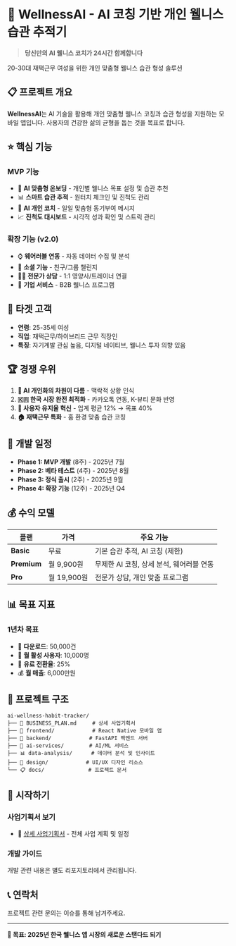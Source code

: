 # 🌱 WellnessAI - AI 코칭 기반 개인 웰니스 습관 추적기

> **당신만의 AI 웰니스 코치가 24시간 함께합니다**

20-30대 재택근무 여성을 위한 개인 맞춤형 웰니스 습관 형성 솔루션

## 📋 프로젝트 개요

**WellnessAI**는 AI 기술을 활용해 개인 맞춤형 웰니스 코칭과 습관 형성을 지원하는 모바일 앱입니다. 사용자의 건강한 삶의 균형을 돕는 것을 목표로 합니다.

## ⭐ 핵심 기능

### MVP 기능
- 🎯 **AI 맞춤형 온보딩** - 개인별 웰니스 목표 설정 및 습관 추천
- 📊 **스마트 습관 추적** - 원터치 체크인 및 진척도 관리
- 🤖 **AI 개인 코치** - 일일 맞춤형 동기부여 메시지
- 📈 **진척도 대시보드** - 시각적 성과 확인 및 스트릭 관리

### 확장 기능 (v2.0)
- ⌚ **웨어러블 연동** - 자동 데이터 수집 및 분석
- 👥 **소셜 기능** - 친구/그룹 챌린지
- 👨‍⚕️ **전문가 상담** - 1:1 영양사/트레이너 연결
- 🏢 **기업 서비스** - B2B 웰니스 프로그램

## 🎯 타겟 고객

- **연령**: 25-35세 여성
- **직업**: 재택근무/하이브리드 근무 직장인
- **특징**: 자기계발 관심 높음, 디지털 네이티브, 웰니스 투자 의향 있음

## 🏆 경쟁 우위

1. **🧠 AI 개인화의 차원이 다름** - 맥락적 상황 인식
2. **🇰🇷 한국 시장 완전 최적화** - 카카오톡 연동, K-뷰티 문화 반영
3. **📱 사용자 유지율 혁신** - 업계 평균 12% → 목표 40%
4. **🏠 재택근무 특화** - 홈 환경 맞춤 습관 코칭

## 📅 개발 일정

- **Phase 1: MVP 개발** (8주) - 2025년 7월
- **Phase 2: 베타 테스트** (4주) - 2025년 8월
- **Phase 3: 정식 출시** (2주) - 2025년 9월
- **Phase 4: 확장 기능** (12주) - 2025년 Q4

## 💰 수익 모델

| 플랜 | 가격 | 주요 기능 |
|------|------|-----------|
| **Basic** | 무료 | 기본 습관 추적, AI 코칭 (제한) |
| **Premium** | 월 9,900원 | 무제한 AI 코칭, 상세 분석, 웨어러블 연동 |
| **Pro** | 월 19,900원 | 전문가 상담, 개인 맞춤 프로그램 |

## 📊 목표 지표

### 1년차 목표
- 📱 **다운로드**: 50,000건
- 👥 **월 활성 사용자**: 10,000명
- 💎 **유료 전환율**: 25%
- 💰 **월 매출**: 6,000만원

## 📂 프로젝트 구조

```
ai-wellness-habit-tracker/
├── 📄 BUSINESS_PLAN.md     # 상세 사업기획서
├── 📱 frontend/            # React Native 모바일 앱
├── 🔧 backend/            # FastAPI 백엔드 서버
├── 🤖 ai-services/        # AI/ML 서비스
├── 📊 data-analysis/      # 데이터 분석 및 인사이트
├── 🎨 design/            # UI/UX 디자인 리소스
└── 📋 docs/              # 프로젝트 문서
```

## 🚀 시작하기

### 사업기획서 보기
- 📄 [상세 사업기획서](./BUSINESS_PLAN.md) - 전체 사업 계획 및 일정

### 개발 가이드
개발 관련 내용은 별도 리포지토리에서 관리됩니다.

## 📞 연락처

프로젝트 관련 문의는 이슈를 통해 남겨주세요.

---

**🎯 목표: 2025년 한국 웰니스 앱 시장의 새로운 스탠다드 되기**